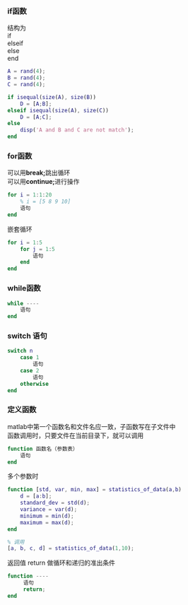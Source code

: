 ### <b>if</b>函数 
结构为 <br>
if <br>
elseif <br>
else <br>
end
```matlab
A = rand(4);
B = rand(4);
C = rand(4);

if isequal(size(A), size(B))
    D = [A;B];
elseif isequal(size(A), size(C))
    D = [A;C];
else
    disp('A and B and C are not match');
end
```

### <b>for</b>函数
可以用<b>break;</b>跳出循环 <br>
可以用<b>continue;</b>进行操作 <br>
```matlab
for i = 1:1:20
    % i = [5 8 9 10]
    语句
end
```
嵌套循环
```matlab
for i = 1:5
    for j = 1:5
        语句
    end
end
```
### <b>while</b>函数

```matlab
while ----
    语句
end
```

### <b>switch</b> 语句

```matlab
switch n
    case 1
        语句
    case 2
        语句
    otherwise
end
```

### 定义函数
matlab中第一个函数名和文件名应一致，子函数写在子文件中  <br>
函数调用时，只要文件在当前目录下，就可以调用
```matlab
function 函数名（参数表）
    语句
end
```
多个参数时
```matlab
function [std, var, min, max] = statistics_of_data(a,b)
    d = [a:b];
    standard_dev = std(d);
    variance = var(d);
    minimum = min(d);
    maximum = max(d);
end

% 调用
[a, b, c, d] = statistics_of_data(1,10);
```

返回值
return 做循环和递归的准出条件
```matlab
function ----
     语句
     return;
end
```





